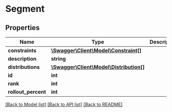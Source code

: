 # Segment

## Properties
Name | Type | Description | Notes
------------ | ------------- | ------------- | -------------
**constraints** | [**\Swagger\Client\Model\Constraint[]**](Constraint.md) |  | [optional] 
**description** | **string** |  | 
**distributions** | [**\Swagger\Client\Model\Distribution[]**](Distribution.md) |  | [optional] 
**id** | **int** |  | [optional] 
**rank** | **int** |  | 
**rollout_percent** | **int** |  | 

[[Back to Model list]](../../README.md#documentation-for-models) [[Back to API list]](../../README.md#documentation-for-api-endpoints) [[Back to README]](../../README.md)

